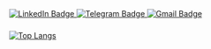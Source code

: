 <a href="https://www.linkedin.com/in/antonstarikov2/">
    <img src="https://img.shields.io/badge/LinkedIn-blue?style=for-the-badge&logo=linkedin&logoColor=white" alt="LinkedIn Badge"/>
  </a>
  <a href="https://t.me/starikov48">
    <img src="https://img.shields.io/badge/Telegram-9cf?style=for-the-badge&logo=telegram&logoColor=white" alt="Telegram Badge"/>
  </a>
    <a href="mailto:starikov.anton48@gmail.com">
    <img src="https://img.shields.io/badge/Gmail-black?style=for-the-badge&logo=gmail&logoColor=red" alt="Gmail Badge"/>
  </a>
</div>
</div>

###

[![Top Langs](https://github-readme-stats.vercel.app/api/top-langs/?username=antonstrkv&layout=demo)](https://github.com/anuraghazra/github-readme-stats)
